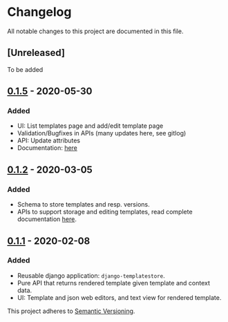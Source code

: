 # Changelog
All notable changes to this project are documented in this file.

## [Unreleased]
To be added


## [0.1.5](https://github.com/wilspi/django-templatestore/releases/tag/v0.1.5) - 2020-05-30
### Added
-  UI: List templates page and add/edit template page
-  Validation/Bugfixes in APIs (many updates here, see gitlog)
-  API: Update attributes
-  Documentation: [here](https://github.com/wilspi/django-templatestore/blob/master/docs/README.md)


## [0.1.2](https://github.com/wilspi/django-templatestore/releases/tag/v0.1.2) - 2020-03-05
### Added
-  Schema to store templates and resp. versions.
-  APIs to support storage and editing templates, read complete documentation [here](https://raw.githubusercontent.com/wilspi/django-templatestore/0.1.2/docs/swagger.json).


## [0.1.1](https://github.com/wilspi/django-templatestore/releases/tag/v0.1.1) - 2020-02-08
### Added
-  Reusable django application: `django-templatestore`.
-  Pure API that returns rendered template given template and context data.
-  UI: Template and json web editors, and text view for rendered template.

This project adheres to [Semantic Versioning](https://semver.org/spec/v2.0.0.html).


